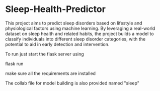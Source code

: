 # Sleep-Health-Predictor
This project aims to predict sleep disorders based on lifestyle and physiological factors using machine learning. By leveraging a real-world dataset on sleep health and related habits, the project builds a model to classify individuals into different sleep disorder categories, with the potential to aid in early detection and intervention.


To run just start the flask server using


flask run


make sure all the requirements are installed

The collab file for model building is also provided named "sleep"
